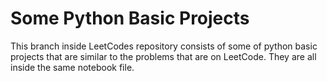 # Some Python Basic Projects
This branch inside LeetCodes repository consists of some of python basic projects that are similar to the problems that are on LeetCode. 
They are all inside the same notebook file. 
